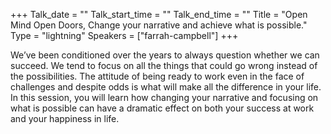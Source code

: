 +++
Talk_date = ""
Talk_start_time = ""
Talk_end_time = ""
Title = "Open Mind Open Doors, Change your narrative and achieve what is possible."
Type = "lightning"
Speakers = ["farrah-campbell"]
+++

We’ve been conditioned over the years to always question whether we can succeed. We tend to focus on all the things that could go wrong instead of the possibilities. The attitude of being ready to work even in the face of challenges and despite odds is what will make all the difference in your life. In this session, you will learn how changing your narrative and focusing on what is possible can have a dramatic effect on both your success at work and your happiness in life.

